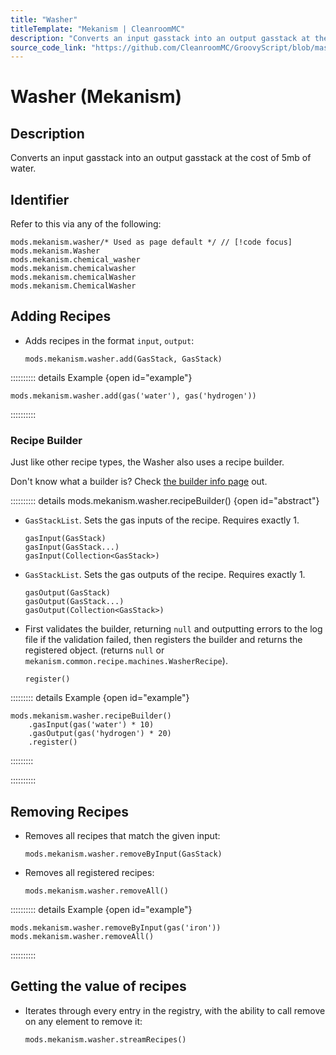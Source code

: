 ```yaml
---
title: "Washer"
titleTemplate: "Mekanism | CleanroomMC"
description: "Converts an input gasstack into an output gasstack at the cost of 5mb of water."
source_code_link: "https://github.com/CleanroomMC/GroovyScript/blob/master/src/main/java/com/cleanroommc/groovyscript/compat/mods/mekanism/Washer.java"
---
```


# Washer (Mekanism)

## Description

Converts an input gasstack into an output gasstack at the cost of 5mb of water.

## Identifier

Refer to this via any of the following:

```groovy:no-line-numbers {1}
mods.mekanism.washer/* Used as page default */ // [!code focus]
mods.mekanism.Washer
mods.mekanism.chemical_washer
mods.mekanism.chemicalwasher
mods.mekanism.chemicalWasher
mods.mekanism.ChemicalWasher
```


## Adding Recipes

- Adds recipes in the format `input`, `output`:

    ```groovy:no-line-numbers
    mods.mekanism.washer.add(GasStack, GasStack)
    ```

:::::::::: details Example {open id="example"}
```groovy:no-line-numbers
mods.mekanism.washer.add(gas('water'), gas('hydrogen'))
```

::::::::::

### Recipe Builder

Just like other recipe types, the Washer also uses a recipe builder.

Don't know what a builder is? Check [the builder info page](../../groovy/builder.md) out.

:::::::::: details mods.mekanism.washer.recipeBuilder() {open id="abstract"}
- `GasStackList`. Sets the gas inputs of the recipe. Requires exactly 1.

    ```groovy:no-line-numbers
    gasInput(GasStack)
    gasInput(GasStack...)
    gasInput(Collection<GasStack>)
    ```

- `GasStackList`. Sets the gas outputs of the recipe. Requires exactly 1.

    ```groovy:no-line-numbers
    gasOutput(GasStack)
    gasOutput(GasStack...)
    gasOutput(Collection<GasStack>)
    ```

- First validates the builder, returning `null` and outputting errors to the log file if the validation failed, then registers the builder and returns the registered object. (returns `null` or `mekanism.common.recipe.machines.WasherRecipe`).

    ```groovy:no-line-numbers
    register()
    ```

::::::::: details Example {open id="example"}
```groovy:no-line-numbers
mods.mekanism.washer.recipeBuilder()
    .gasInput(gas('water') * 10)
    .gasOutput(gas('hydrogen') * 20)
    .register()
```

:::::::::

::::::::::

## Removing Recipes

- Removes all recipes that match the given input:

    ```groovy:no-line-numbers
    mods.mekanism.washer.removeByInput(GasStack)
    ```

- Removes all registered recipes:

    ```groovy:no-line-numbers
    mods.mekanism.washer.removeAll()
    ```

:::::::::: details Example {open id="example"}
```groovy:no-line-numbers
mods.mekanism.washer.removeByInput(gas('iron'))
mods.mekanism.washer.removeAll()
```

::::::::::

## Getting the value of recipes

- Iterates through every entry in the registry, with the ability to call remove on any element to remove it:

    ```groovy:no-line-numbers
    mods.mekanism.washer.streamRecipes()
    ```
